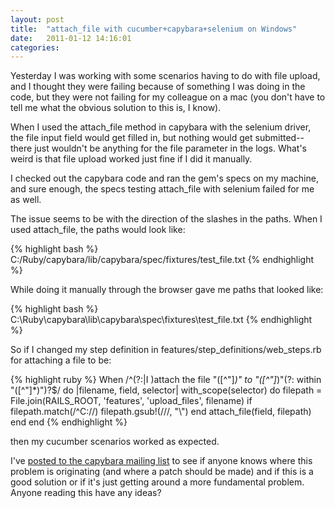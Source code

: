 ```yaml
---
layout: post
title:  "attach_file with cucumber+capybara+selenium on Windows"
date:   2011-01-12 14:16:01
categories:
---
```


Yesterday I was working with some scenarios having to do with file upload, and I thought they were failing because of something I was doing in the code, but they were not failing for my colleague on a mac (you don't have to tell me what the obvious solution to this is, I know).

When I used the attach_file method in capybara with the selenium driver, the file input field would get filled in, but nothing would get submitted-- there just wouldn't be anything for the file parameter in the logs. What's weird is that file upload worked just fine if I did it manually.

I checked out the capybara code and ran the gem's specs on my machine, and sure enough, the specs testing attach_file with selenium failed for me as well.

The issue seems to be with the direction of the slashes in the paths. When I used attach_file, the paths would look like:

{% highlight bash %}
C:/Ruby/capybara/lib/capybara/spec/fixtures/test_file.txt
{% endhighlight %}

While doing it manually through the browser gave me paths that looked like:

{% highlight bash %}
C:\Ruby\capybara\lib\capybara\spec\fixtures\test_file.txt
{% endhighlight %}


So if I changed my step definition in features/step_definitions/web_steps.rb for attaching a file to be:

{% highlight ruby %}
When /^(?:|I )attach the file "([^\"]*)" to "([^\"]*)"(?: within "([^\"]*)")?$/ do |filename, field, selector|
  with_scope(selector) do
    filepath = File.join(RAILS_ROOT, 'features', 'upload_files', filename)
    if filepath.match(/^C:\//)
      filepath.gsub!(/\//, "\\")
    end
    attach_file(field, filepath)
  end
end
{% endhighlight %}

then my cucumber scenarios worked as expected.

I've <a href="">posted to the capybara mailing list</a> to see if anyone knows where this problem is originating (and where a patch should be made) and if this is a good solution or if it's just getting around a more fundamental problem. Anyone reading this have any ideas?